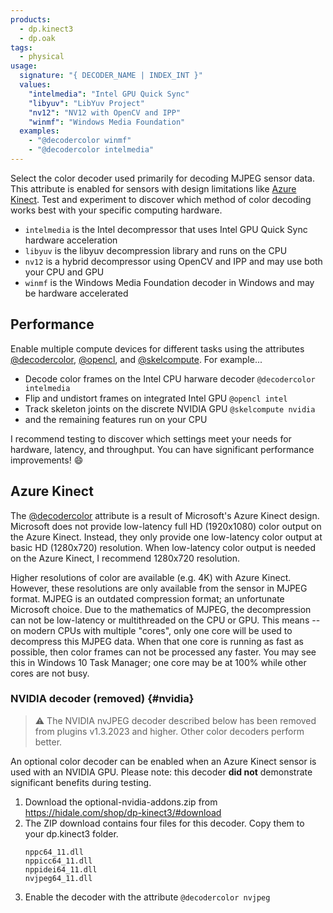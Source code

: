 ```yaml
---
products:
  - dp.kinect3
  - dp.oak
tags:
  - physical
usage:
  signature: "{ DECODER_NAME | INDEX_INT }"
  values:
    "intelmedia": "Intel GPU Quick Sync"
    "libyuv": "LibYuv Project"
    "nv12": "NV12 with OpenCV and IPP"
    "winmf": "Windows Media Foundation"
  examples:
    - "@decodercolor winmf"
    - "@decodercolor intelmedia"
---
```


Select the color decoder used primarily for decoding MJPEG sensor data.
This attribute is enabled for sensors with design limitations like
[Azure Kinect](#azure-kinect). Test and experiment to discover which method of
color decoding works best with your specific computing hardware.

* `intelmedia` is the Intel decompressor that uses Intel GPU Quick Sync
  hardware acceleration
* `libyuv` is the libyuv decompression library and runs on the CPU
* `nv12` is a hybrid decompressor using OpenCV and IPP and may
  use both your CPU and GPU
* `winmf` is the Windows Media Foundation decoder in Windows and
  may be hardware accelerated

## Performance

Enable multiple compute devices for different tasks using the
attributes [@decodercolor](decodercolor.md), [@opencl](opencl.md), and [@skelcompute](skelcompute.md).
For example...

  * Decode color frames on the Intel CPU harware decoder `@decodercolor intelmedia`
  * Flip and undistort frames on integrated Intel GPU `@opencl intel`
  * Track skeleton joints on the discrete NVIDIA GPU `@skelcompute nvidia`
  * and the remaining features run on your CPU

I recommend testing to discover which settings meet your needs for hardware,
latency, and throughput. You can have significant performance improvements! :smile:

## Azure Kinect

The [@decodercolor](decodercolor.md) attribute is a result of Microsoft's
Azure Kinect design. Microsoft does not provide low-latency
full HD (1920x1080) color output on the Azure Kinect. Instead, they only
provide one low-latency color output at basic HD (1280x720) resolution.
When low-latency color output is needed on the Azure Kinect,
I recommend 1280x720 resolution.

Higher resolutions of color are available (e.g. 4K) with Azure Kinect. However,
these resolutions are only available from the sensor in MJPEG format. MJPEG is
an outdated compression format; an unfortunate Microsoft choice. Due to the
mathematics of MJPEG, the decompression can not be low-latency or multithreaded
on the CPU or GPU. This means -- on modern CPUs with multiple "cores",
only one core will be used to decompress this MJPEG data. When that one core
is running as fast as possible, then color frames can not be processed any faster.
You may see this in Windows 10 Task Manager; one core may be at 100% while other
cores are not busy.

### NVIDIA decoder (removed) {#nvidia}

> :warning: The NVIDIA nvJPEG decoder described below has been removed from
> plugins v1.3.2023 and higher. Other color decoders perform better.

An optional color decoder can be enabled when an Azure Kinect sensor is used with
an NVIDIA GPU. Please note: this decoder **did not** demonstrate significant benefits
during testing.

1. Download the optional-nvidia-addons.zip from <https://hidale.com/shop/dp-kinect3/#download>
2. The ZIP download contains four files for this decoder. Copy them to your dp.kinect3 folder.  
   ```
   nppc64_11.dll
   nppicc64_11.dll
   nppidei64_11.dll
   nvjpeg64_11.dll
   ```
3. Enable the decoder with the attribute `@decodercolor nvjpeg`
